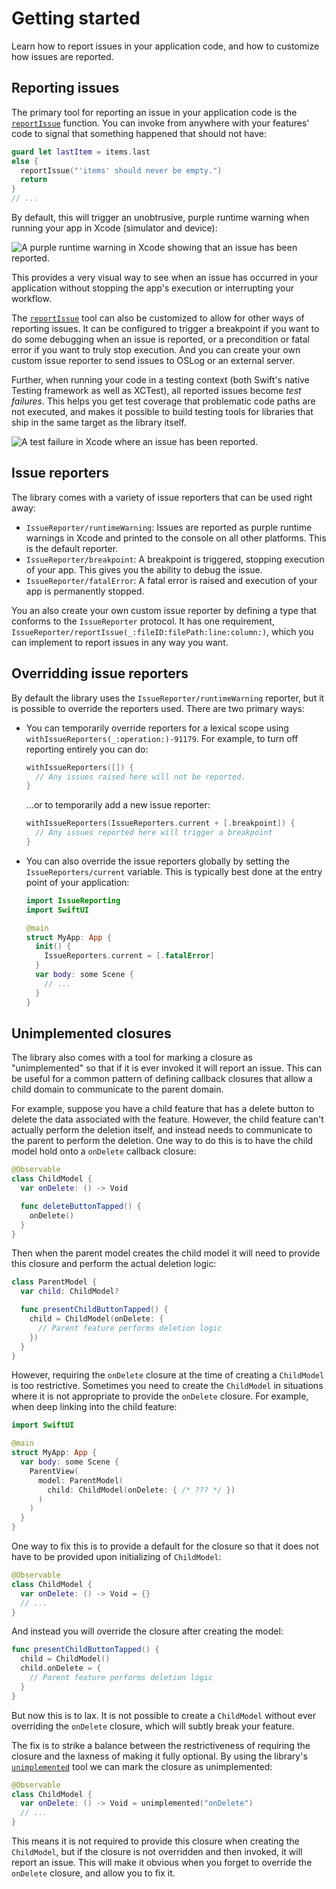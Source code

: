 # Getting started

Learn how to report issues in your application code, and how to customize how issues are reported.

## Reporting issues

The primary tool for reporting an issue in your application code is the 
[`reportIssue`](<doc:reportIssue(_:fileID:filePath:line:column:)>) function. You can invoke from
anywhere with your features' code to signal that something happened that should not have:

```swift
guard let lastItem = items.last
else {
  reportIssue("'items' should never be empty.")
  return 
}
// ...
```

By default, this will trigger an unobtrusive, purple runtime warning when running your app in Xcode
(simulator and device):

![A purple runtime warning in Xcode showing that an issue has been reported.](runtime-warning)

This provides a very visual way to see when an issue has occurred in your application without
stopping the app's execution or interrupting your workflow.

The [`reportIssue`](<doc:reportIssue(_:fileID:filePath:line:column:)>) tool can also be customized
to allow for other ways of reporting issues. It can be configured to trigger a breakpoint if you
want to do some debugging when an issue is reported, or a precondition or fatal error if you want
to truly stop execution. And you can create your own custom issue reporter to send issues to OSLog 
or an external server. 

Further, when running your code in a testing context (both Swift's native Testing framework as well
as XCTest), all reported issues become _test failures_. This helps you get test coverage that
problematic code paths are not executed, and makes it possible to build testing tools for libraries
that ship in the same target as the library itself.

![A test failure in Xcode where an issue has been reported.](test-failure)

## Issue reporters

The library comes with a variety of issue reporters that can be used right away:

  * ``IssueReporter/runtimeWarning``: Issues are reported as purple runtime warnings in Xcode and
    printed to the console on all other platforms. This is the default reporter.
  * ``IssueReporter/breakpoint``: A breakpoint is triggered, stopping execution of your app. This
    gives you the ability to debug the issue.
  * ``IssueReporter/fatalError``: A fatal error is raised and execution of your app is permanently
    stopped.

You an also create your own custom issue reporter by defining a type that conforms to the 
``IssueReporter`` protocol. It has one requirement,
``IssueReporter/reportIssue(_:fileID:filePath:line:column:)``, which you can implement to report
issues in any way you want.

## Overridding issue reporters

By default the library uses the ``IssueReporter/runtimeWarning`` reporter, but it is possible to 
override the reporters used. There are two primary ways:

  * You can temporarily override reporters for a lexical scope using
    ``withIssueReporters(_:operation:)-91179``. For example, to turn off reporting entirely you can
    do:

    ```swift
    withIssueReporters([]) {
      // Any issues raised here will not be reported.
    }
    ```

    …or to temporarily add a new issue reporter:

    ```swift
    withIssueReporters(IssueReporters.current + [.breakpoint]) {
      // Any issues reported here will trigger a breakpoint
    }
    ```

  * You can also override the issue reporters globally by setting the ``IssueReporters/current``
    variable. This is typically best done at the entry point of your application:

    ```swift
    import IssueReporting
    import SwiftUI 

    @main
    struct MyApp: App {
      init() {
        IssueReporters.current = [.fatalError]
      }
      var body: some Scene {
        // ...
      }
    }
    ```

## Unimplemented closures

The library also comes with a tool for marking a closure as "unimplemented" so that if it is ever
invoked it will report an issue. This can be useful for a common pattern of defining callback
closures that allow a child domain to communicate to the parent domain.

For example, suppose you have a child feature that has a delete button to delete the data associated
with the feature. However, the child feature can't actually perform the deletion itself, and 
instead needs to communicate to the parent to perform the deletion. One way to do this is to
have the child model hold onto a `onDelete` callback closure:

```swift
@Observable
class ChildModel {
  var onDelete: () -> Void

  func deleteButtonTapped() {
    onDelete()
  }
}
```

Then when the parent model creates the child model it will need to provide this closure and 
perform the actual deletion logic:

```swift
class ParentModel {
  var child: ChildModel? 

  func presentChildButtonTapped() {
    child = ChildModel(onDelete: {
      // Parent feature performs deletion logic
    })
  }
}
```

However, requiring the `onDelete` closure at the time of creating a `ChildModel` is too restrictive.
Sometimes you need to create the `ChildModel` in situations where it is not appropriate to 
provide the `onDelete` closure. For example, when deep linking into the child feature:

```swift
import SwiftUI 

@main
struct MyApp: App {
  var body: some Scene {
    ParentView(
      model: ParentModel(
        child: ChildModel(onDelete: { /* ??? */ })
      )
    )
  }
}
```

One way to fix this is to provide a default for the closure so that it does not have to be provided
upon initializing of `ChildModel`:

```swift
@Observable
class ChildModel {
  var onDelete: () -> Void = {}
  // ...
}
```

And instead you will override the closure after creating the model:

```swift
func presentChildButtonTapped() {
  child = ChildModel()
  child.onDelete = {
    // Parent feature performs deletion logic
  }
}
```

But now this is to lax. It is not possible to create a `ChildModel` without ever overriding
the `onDelete` closure, which will subtly break your feature.

The fix is to strike a balance between the restrictiveness of requiring the closure and the
laxness of making it fully optional. By using the library's
[`unimplemented`](<doc:unimplemented(_:fileID:filePath:function:line:column:)-1hsov>) tool we can
mark the closure as unimplemented:

```swift
@Observable
class ChildModel {
  var onDelete: () -> Void = unimplemented("onDelete")
  // ...
}
```

This means it is not required to provide this closure when creating the `ChildModel`, but if
the closure is not overridden and then invoked, it will report an issue. This will make it obvious
when you forget to override the `onDelete` closure, and allow you to fix it.
